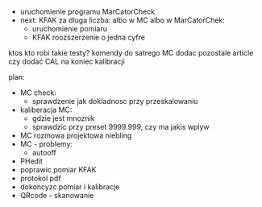 - uruchomienie programu MarCatorCheck
- next: KFAK za dluga liczba: albo w MC albo w MarCatorChek:
	- uruchomienie pomiaru
	- KFAK roozszerzenie o jedna cyfre


ktos kto robi takie testy?
komendy do satrego MC
dodac pozostale article
czy dodać CAL na  koniec kalibracji

plan:
- MC check:
	- sprawdzenie jak dokladnosc przy przeskalowaniu
- kaliberacja MC:
	- gdzie jest mnoznik
	- sprawdzic przy preset 9999.999, czy ma jakis wplyw
- MC rozmowa projektowa niebling
- MC - problemy:
	- autooff
- PHedit
- poprawic pomiar KFAK
- protokol pdf
- dokoncyzc pomiar i kalibracje
- QRcode - skanowanie